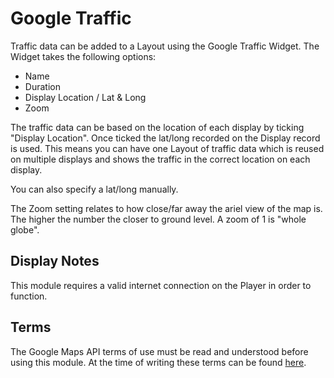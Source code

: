 <!--toc=widgets-->
# Google Traffic

Traffic data can be added to a Layout using the Google Traffic Widget. The Widget takes the 
following options:

 - Name
 - Duration
 - Display Location / Lat & Long
 - Zoom
 
The traffic data can be based on the location of each display by ticking "Display Location".
Once ticked the lat/long recorded on the Display record is used. This means you can have
one Layout of traffic data which is reused on multiple displays and shows the traffic in
the correct location on each display.

You can also specify a lat/long manually.

The Zoom setting relates to how close/far away the ariel view of the map is. The higher
the number the closer to ground level. A zoom of 1 is "whole globe".

## Display Notes

This module requires a valid internet connection on the Player in order to function.

## Terms

The Google Maps API terms of use must be read and understood before using this module. At
the time of writing these terms can be found [here](https://developers.google.com/maps/terms).